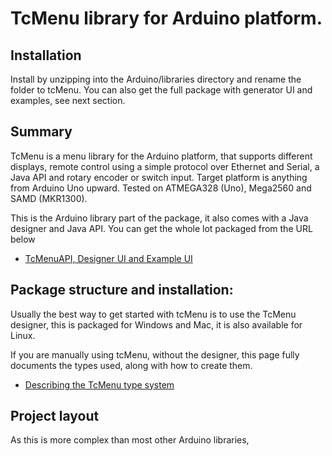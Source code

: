 # TcMenu library for Arduino platform.

## Installation

Install by unzipping into the Arduino/libraries directory and rename the folder to tcMenu. You can also get the full package with generator UI and examples, see next section.

## Summary

TcMenu is a menu library for the Arduino platform, that supports different displays, remote control using a simple protocol over Ethernet and Serial, a 
Java API and rotary encoder or switch input. Target platform is anything from Arduino Uno upward. Tested on ATMEGA328 (Uno), Mega2560 and SAMD (MKR1300).

This is the Arduino library part of the package, it also comes with a Java designer and Java API. You can get the whole lot packaged from the URL below

* [TcMenuAPI, Designer UI and Example UI](https://github.com/davetcc/tcMenu)

## Package structure and installation:

Usually the best way to get started with tcMenu is to use the TcMenu designer, this is packaged for Windows and Mac, it is also available for
Linux.

If you are manually using tcMenu, without the designer, this page fully documents the types used, along with how to create them.

* [Describing the TcMenu type system](https://www.thecoderscorner.com/products/arduino-libraries/tc-menu/tcmenu-menu-item-types-tutorial/)

## Project layout

As this is more complex than most other Arduino libraries, 
